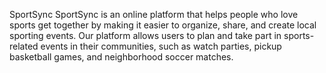 SportSync
SportSync is an online platform that helps people who love sports get together by making it easier to organize, share, and create local sporting events. Our platform allows users to plan and take part in sports-related events in their communities, such as watch parties, pickup basketball games, and neighborhood soccer matches.
